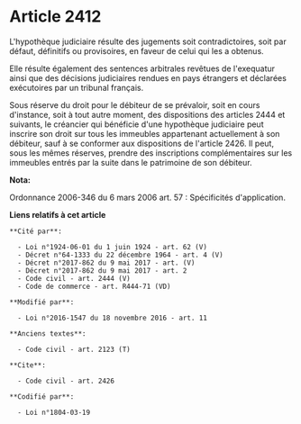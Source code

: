 # Article 2412

L'hypothèque judiciaire résulte des jugements soit contradictoires, soit par défaut, définitifs ou provisoires, en faveur de
celui qui les a obtenus. 

Elle résulte également des sentences arbitrales revêtues de l'exequatur ainsi que des décisions judiciaires rendues en pays
étrangers et déclarées exécutoires par un tribunal français. 

Sous réserve du droit pour le débiteur de se prévaloir, soit en cours d'instance, soit à tout autre moment, des dispositions
des articles 2444 et suivants, le créancier qui bénéficie d'une hypothèque judiciaire peut inscrire son droit sur tous les
immeubles appartenant actuellement à son débiteur, sauf à se conformer aux dispositions de l'article 2426. Il peut, sous les
mêmes réserves, prendre des inscriptions complémentaires sur les immeubles entrés par la suite dans le patrimoine de son
débiteur.

**Nota:**

Ordonnance 2006-346 du 6 mars 2006 art. 57 : Spécificités d'application.

**Liens relatifs à cet article**

	**Cité par**:

	  - Loi n°1924-06-01 du 1 juin 1924 - art. 62 (V)
	  - Décret n°64-1333 du 22 décembre 1964 - art. 4 (V)
	  - Décret n°2017-862 du 9 mai 2017 - art. (V)
	  - Décret n°2017-862 du 9 mai 2017 - art. 2
	  - Code civil - art. 2444 (V)
	  - Code de commerce - art. R444-71 (VD)

	**Modifié par**:

	  - Loi n°2016-1547 du 18 novembre 2016 - art. 11

	**Anciens textes**:

	  - Code civil - art. 2123 (T)

	**Cite**:

	  - Code civil - art. 2426

	**Codifié par**:

	  - Loi n°1804-03-19
